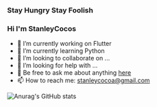### Stay Hungry Stay Foolish 
### Hi I'm StanleyCocos
- 🔭 I’m currently working on Flutter
- 🌱 I’m currently learning Python
- 👯 I’m looking to collaborate on ...
- 🤔 I’m looking for help with ...
- 💬  Be free to ask me about anything [here](https://github.com/StanleyCocos/StanleyCocos/issues)
- 📫 How to reach me: stanleycocoa@gmail.com


![Anurag's GitHub stats](https://github-readme-stats.vercel.app/api?username=StanleyCocos&show_icons=true&theme=radical)
